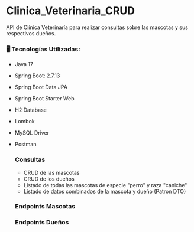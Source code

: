 # Clinica_Veterinaria_CRUD
API de Clínica Veterinaría para realizar consultas sobre las mascotas y sus respectivos dueños.


 ### 🖥️ Tecnologías Utilizadas:
* Java 17
* Spring Boot: 2.7.13
* Spring Boot Data JPA
* Spring Boot Starter Web
* H2 Database
* Lombok
* MySQL Driver
* Postman
 
  ### Consultas 
  * CRUD de las mascotas
  * CRUD de los dueños
  * Listado de todas las mascotas de especie "perro" y raza "caniche"
  * Listado de datos combinados de la mascota y dueño (Patron DTO)

  ### Endpoints Mascotas
  
  ### Endpoints Dueños
  
  
